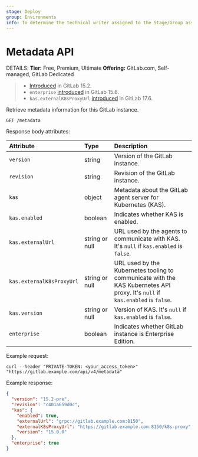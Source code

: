 ```yaml
---
stage: Deploy
group: Environments
info: To determine the technical writer assigned to the Stage/Group associated with this page, see https://handbook.gitlab.com/handbook/product/ux/technical-writing/#assignments
---
```


# Metadata API

DETAILS:
**Tier:** Free, Premium, Ultimate
**Offering:** GitLab.com, Self-managed, GitLab Dedicated

> - [Introduced](https://gitlab.com/gitlab-org/gitlab/-/issues/357032) in GitLab 15.2.
> - `enterprise` [introduced](https://gitlab.com/gitlab-org/gitlab/-/merge_requests/103969) in GitLab 15.6.
> - `kas.externalK8sProxyUrl` [introduced](https://gitlab.com/gitlab-org/gitlab/-/merge_requests/172373) in GitLab 17.6.

Retrieve metadata information for this GitLab instance.

```plaintext
GET /metadata
```

Response body attributes:

| Attribute                 | Type           | Description                                                                                                                   |
|:--------------------------|:---------------|:------------------------------------------------------------------------------------------------------------------------------|
| `version`                 | string         | Version of the GitLab instance.                                                                                               |
| `revision`                | string         | Revision of the GitLab instance.                                                                                              |
| `kas`                     | object         | Metadata about the GitLab agent server for Kubernetes (KAS).                                                                  |
| `kas.enabled`             | boolean        | Indicates whether KAS is enabled.                                                                                             |
| `kas.externalUrl`         | string or null | URL used by the agents to communicate with KAS. It's `null` if `kas.enabled` is `false`.                                      |
| `kas.externalK8sProxyUrl` | string or null | URL used by the Kubernetes tooling to communicate with the KAS Kubernetes API proxy. It's `null` if `kas.enabled` is `false`. |
| `kas.version`             | string or null | Version of KAS. It's `null` if `kas.enabled` is `false`.                                                                      |
| `enterprise`              | boolean        | Indicates whether GitLab instance is Enterprise Edition.                                                                      |

Example request:

```shell
curl --header "PRIVATE-TOKEN: <your_access_token>" "https://gitlab.example.com/api/v4/metadata"
```

Example response:

```json
{
  "version": "15.2-pre",
  "revision": "c401a659d0c",
  "kas": {
    "enabled": true,
    "externalUrl": "grpc://gitlab.example.com:8150",
    "externalK8sProxyUrl": "https://gitlab.example.com:8150/k8s-proxy",
    "version": "15.0.0"
  },
  "enterprise": true
}
```

